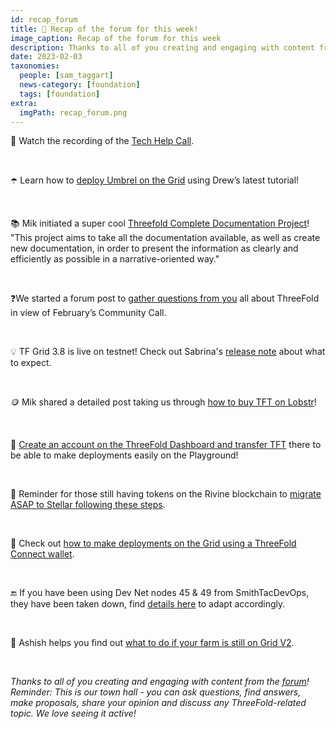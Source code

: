 ```yaml
---
id: recap_forum
title: 👀 Recap of the forum for this week!
image_caption: Recap of the forum for this week
description: Thanks to all of you creating and engaging with content from the forum!
date: 2023-02-03
taxonomies:
  people: [sam_taggart]
  news-category: [foundation]
  tags: [foundation]
extra:
  imgPath: recap_forum.png
---
```


<!-- *"This article was originally published by Victoria Obeegadoo a former member of ThreeFold Foundation."* -->


🎥 Watch the recording of the [Tech Help Call](https://forum.threefold.io/t/01-30-23-weekly-threefold-community-q-a-and-tech-call-recording/3751).

<br/>

☂️ Learn how to [deploy Umbrel on the Grid](https://forum.threefold.io/t/how-to-deploying-umbrel-on-the-threefold-grid/3752) using Drew’s latest tutorial!

<br/>

📚 Mik initiated a super cool [Threefold Complete Documentation Project](https://forum.threefold.io/t/threefold-complete-documentation-project/3750)! "This project aims to take all the documentation available, as well as create new documentation, in order to present the information as clearly and efficiently as possible in a narrative-oriented way."

<br/>

❓We started a forum post to [gather questions from you](https://forum.threefold.io/t/february-community-call-questions-from-the-tf-members/3754) all about ThreeFold in view of February’s Community Call.

<br/>

💡 TF Grid 3.8 is live on testnet! Check out Sabrina's [release note](https://forum.threefold.io/t/threefold-grid-v3-8-release-notes/3757) about what to expect.

<br/>

🪙 Mik shared a detailed post taking us through [how to buy TFT on Lobstr](https://forum.threefold.io/t/how-to-buy-tft-on-lobstr/3755)!

<br/>

🤸 [Create an account on the ThreeFold Dashboard and transfer TFT](https://forum.threefold.io/t/threefold-dashboard-create-an-account-and-transfer-tft/3760) there to be able to make deployments easily on the Playground!

<br/>

🔀 Reminder for those still having tokens on the Rivine blockchain to [migrate ASAP to Stellar following these steps](https://forum.threefold.io/t/migration-from-rivine-to-stellar/3758).

<br/>

🤝 Check out [how to make deployments on the Grid using a ThreeFold Connect wallet](https://forum.threefold.io/t/how-to-deploying-on-grid-using-a-threefold-connect-wallet/3759).

<br/>

🔚 If you have been using Dev Net nodes 45 & 49 from SmithTacDevOps, they have been taken down, find [details here](https://forum.threefold.io/t/notice-to-smithtacdevops-users/3656) to adapt accordingly.

<br/>

🤔 Ashish helps you find out [what to do if your farm is still on Grid V2](https://forum.threefold.io/t/what-to-do-if-your-farm-is-still-on-grid-v2/3761).

<br/>

_Thanks to all of you creating and engaging with content from the [forum](https://forum.threefold.io/)! Reminder: This is our town hall - you can ask questions, find answers, make proposals, share your opinion and discuss any ThreeFold-related topic. We love seeing it active!_
